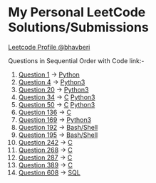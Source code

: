 # My Personal LeetCode Solutions/Submissions

[Leetcode Profile @bhavberi](https://leetcode.com/bhavberi/)

Questions in Sequential Order with Code link:-

1. [Question 1](https://leetcode.com/problems/two-sum) -> [Python](./1/1.py)
1. [Question 4](https://leetcode.com/problems/median-of-two-sorted-arrays) -> [Python3](./4/4.py)
1. [Question 20](https://leetcode.com/problems/valid-parentheses) -> [Python3](./20/20.py)
1. [Question 34](https://leetcode.com/problems/find-first-and-last-position-of-element-in-sorted-array) -> [C](./34/34.c) [Python3](./34/34.py)
1. [Question 50](https://leetcode.com/problems/powx-n) -> [C](./50/50.c) [Python3](./50/50.py)
1. [Question 136](https://leetcode.com/problems/single-number) -> [C](./136/136.c)
1. [Question 169](https://leetcode.com/problems/majority-element) -> [Python3](./169/169.py)
1. [Question 192](https://leetcode.com/problems/word-frequency) -> [Bash/Shell](./192/192.sh)
1. [Question 195](https://leetcode.com/problems/tenth-line) -> [Bash/Shell](./195/195.sh)
1. [Question 242](https://leetcode.com/problems/valid-anagram) -> [C](./242/242.c)
1. [Question 268](https://leetcode.com/problems/missing-number) -> [C](./268/268.c)
1. [Question 287](https://leetcode.com/problems/find-the-duplicate-number) -> [C](./287/287.c)
1. [Question 389](https://leetcode.com/problems/find-the-difference) -> [C](./389/389.c)
1. [Question 608](https://leetcode.com/problems/tree-node) -> [SQL](./608/608.txt)
